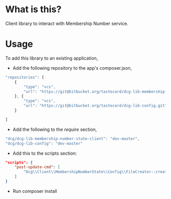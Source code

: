 # What is this?

Client library to interact with Membership Number service.

# Usage

To add this library to an existing application, 

* Add the following repository to the app's composer.json,
```javascript
"repositories": [
    {
        "type": "vcs",
        "url": "https://git@bitbucket.org/tastecard/dcg-lib-membership-number-state-client.git"
    }, {
        "type": "vcs",
        "url": "https://git@bitbucket.org/tastecard/dcg-lib-config.git"
    }

]
```   
            
* Add the following to the _require_ section, 
```javascript
"dcg/dcg-lib-membership-number-state-client": "dev-master",
"dcg/dcg-lib-config": "dev-master"
```    

* Add this to the scripts section: 
```json
"scripts": {
    "post-update-cmd": [
        "Dcg\\Client\\MembershipNumberState\\Config\\FileCreator::createConfigFile",        
    ]
}
```

* Run composer install